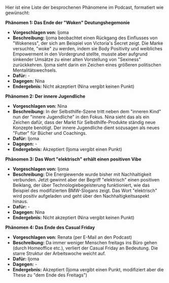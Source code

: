 Hier ist eine Liste der besprochenen Phänomene im Podcast, formatiert wie gewünscht:

**Phänomen 1: Das Ende der "Woken" Deutungshegemonie**
* **Vorgeschlagen von:** Ijoma
* **Beschreibung:** Ijoma beobachtet einen Rückgang des Einflusses von "Wokeness", der sich am Beispiel von Victoria's Secret zeigt. Die Marke versuchte, "woke" zu werden, indem sie Body Positivity und weibliches Empowerment in den Vordergrund stellte, musste aber aufgrund sinkender Umsätze zu einer alten Vorstellung von "Sexiness" zurückkehren.  Ijoma sieht darin ein Zeichen eines größeren politischen Mentalitätswechsels.
* **Dafür:** -
* **Dagegen:** Nina
* **Endergebnis:** Nicht akzeptiert (Nina vergibt keinen Punkt)


**Phänomen 2: Der innere Jugendliche**
* **Vorgeschlagen von:** Nina
* **Beschreibung:** In der Selbsthilfe-Szene tritt neben dem "inneren Kind" nun der "innere Jugendliche" in den Fokus.  Nina sieht das als ein Zeichen dafür, dass der Markt für Selbsthilfe-Produkte ständig neue Konzepte benötigt. Der innere Jugendliche dient sozusagen als neues "Futter" für Bücher und Coachings.
* **Dafür:** Ijoma
* **Dagegen:** -
* **Endergebnis:** Akzeptiert (Ijoma vergibt einen Punkt)


**Phänomen 3: Das Wort "elektrisch" erhält einen positiven Vibe**
* **Vorgeschlagen von:** Ijoma
* **Beschreibung:**  Die Energiewende wurde bisher mit Nachhaltigkeit verbunden. Jetzt gewinnt aber der Begriff "elektrisch" einen positiven Beiklang, der über Technologiebegeisterung funktioniert, wie das Beispiel des modifizierten BMW-Slogans zeigt. Das Wort "elektrisch" wird positiv aufgeladen und geht über den Nachhaltigkeitsaspekt hinaus.
* **Dafür:** -
* **Dagegen:** Nina
* **Endergebnis:** Nicht akzeptiert (Nina vergibt keinen Punkt)


**Phänomen 4: Das Ende des Casual Friday**
* **Vorgeschlagen von:** Renata (per E-Mail an den Podcast)
* **Beschreibung:** Da immer weniger Menschen freitags ins Büro gehen (durch Homeoffice etc.), verliert der Casual Friday an Bedeutung. Die starre Struktur der Arbeitswoche weicht auf.
* **Dafür:** Ijoma
* **Dagegen:** -
* **Endergebnis:** Akzeptiert (Ijoma vergibt einen Punkt, modifiziert aber die These zu "dem Ende des Freitags")
